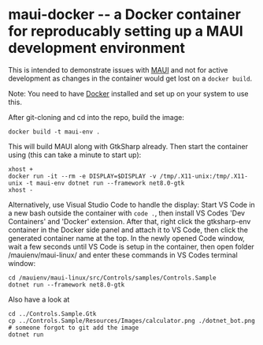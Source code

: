 # maui-docker -- a Docker container for reproducably setting up a MAUI development environment

This is intended to demonstrate issues with [MAUI](https://github.com/jsuarezruiz/maui-linux) and not 
for active development as changes in the container would get lost on a `docker build`.

Note: You need to have [Docker](https://docs.docker.com/engine/install/ubuntu/) installed and set up 
on your system to use this.

After git-cloning and cd into the repo, build the image:

    docker build -t maui-env .

This will build MAUI along with GtkSharp already. Then start the container using (this can take a minute to start up):

    xhost +
    docker run -it --rm -e DISPLAY=$DISPLAY -v /tmp/.X11-unix:/tmp/.X11-unix -t maui-env dotnet run --framework net8.0-gtk
    xhost -

Alternatively, use Visual Studio Code to handle the display: Start VS Code in a new bash outside the container with `code .`,
then install VS Codes 'Dev Containers' and 'Docker' extension. After that, right click the gtksharp-env
container in the Docker side panel and attach it to VS Code, then click the generated container name at
the top. In the newly opened Code window, wait a few seconds until VS Code is setup in the container,
then open folder /mauienv/maui-linux/ and enter these commands in VS Codes terminal window:

    cd /mauienv/maui-linux/src/Controls/samples/Controls.Sample
    dotnet run --framework net8.0-gtk

Also have a look at

    cd ../Controls.Sample.Gtk
    cp ../Controls.Sample/Resources/Images/calculator.png ./dotnet_bot.png  # someone forgot to git add the image
    dotnet run

